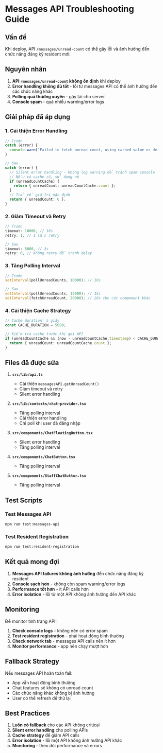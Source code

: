# Messages API Troubleshooting Guide

## Vấn đề
Khi deploy, API `/messages/unread-count` có thể gây lỗi và ảnh hưởng đến chức năng đăng ký resident mới.

## Nguyên nhân
1. **API `/messages/unread-count` không ổn định** khi deploy
2. **Error handling không đủ tốt** - lỗi từ messages API có thể ảnh hưởng đến các chức năng khác
3. **Polling quá thường xuyên** - gây tải cho server
4. **Console spam** - quá nhiều warning/error logs

## Giải pháp đã áp dụng

### 1. Cải thiện Error Handling
```typescript
// Trước
catch (error) {
  console.warn('Failed to fetch unread count, using cached value or default:', error);
}

// Sau
catch (error) {
  // Silent error handling - không log warning để tránh spam console
  // Nếu có cache cũ, sử dụng nó
  if (unreadCountCache) {
    return { unreadCount: unreadCountCache.count };
  }
  // Trả về giá trị mặc định
  return { unreadCount: 0 };
}
```

### 2. Giảm Timeout và Retry
```typescript
// Trước
timeout: 10000, // 10s
retry: 1, // 1 lần retry

// Sau  
timeout: 5000, // 5s
retry: 0, // Không retry để tránh delay
```

### 3. Tăng Polling Interval
```typescript
// Trước
setInterval(pollUnreadCounts, 10000); // 10s

// Sau
setInterval(pollUnreadCounts, 15000); // 15s
setInterval(fetchUnreadCount, 20000); // 20s cho các component khác
```

### 4. Cải thiện Cache Strategy
```typescript
// Cache duration: 5 giây
const CACHE_DURATION = 5000;

// Kiểm tra cache trước khi gọi API
if (unreadCountCache && (now - unreadCountCache.timestamp) < CACHE_DURATION) {
  return { unreadCount: unreadCountCache.count };
}
```

## Files đã được sửa

1. **`src/lib/api.ts`**
   - Cải thiện `messagesAPI.getUnreadCount()`
   - Giảm timeout và retry
   - Silent error handling

2. **`src/lib/contexts/chat-provider.tsx`**
   - Tăng polling interval
   - Cải thiện error handling
   - Chỉ poll khi user đã đăng nhập

3. **`src/components/ChatFloatingButton.tsx`**
   - Silent error handling
   - Tăng polling interval

4. **`src/components/ChatButton.tsx`**
   - Tăng polling interval

5. **`src/components/StaffChatButton.tsx`**
   - Tăng polling interval

## Test Scripts

### Test Messages API
```bash
npm run test:messages-api
```

### Test Resident Registration
```bash
npm run test:resident-registration
```

## Kết quả mong đợi

1. **Messages API failures không ảnh hưởng** đến chức năng đăng ký resident
2. **Console sạch hơn** - không còn spam warning/error logs
3. **Performance tốt hơn** - ít API calls hơn
4. **Error isolation** - lỗi từ một API không ảnh hưởng đến API khác

## Monitoring

Để monitor tình trạng API:

1. **Check console logs** - không nên có error spam
2. **Test resident registration** - phải hoạt động bình thường
3. **Check network tab** - messages API calls nên ít hơn
4. **Monitor performance** - app nên chạy mượt hơn

## Fallback Strategy

Nếu messages API hoàn toàn fail:
- App vẫn hoạt động bình thường
- Chat features sẽ không có unread count
- Các chức năng khác không bị ảnh hưởng
- User có thể refresh để thử lại

## Best Practices

1. **Luôn có fallback** cho các API không critical
2. **Silent error handling** cho polling APIs
3. **Cache strategy** để giảm API calls
4. **Error isolation** - lỗi một API không ảnh hưởng API khác
5. **Monitoring** - theo dõi performance và errors
